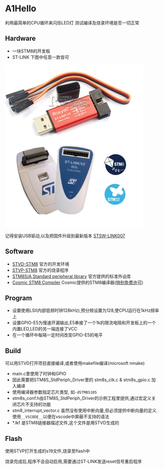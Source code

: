 # A1Hello
利用最简单的CPU循环来闪烁LED灯
测试编译及烧录环境是否一切正常

## Hardware
+ 一块STM8的开发板
+ ST-LINK 下图中任意一款皆可

![st-link](st-link.jpg)

记得安装USB驱动,以及把固件升级到最新版本
[STSW-LINK007](https://www.st.com/en/development-tools/stsw-link007.html)

## Software
+ [STVD-STM8](https://www.st.com/en/development-tools/stvd-stm8.html) 官方的开发环境
+ [STVP-STM8](https://www.st.com/en/development-tools/stvp-stm8.html) 官方的烧录程序
+ [STM8S/A Standard peripheral library](https://www.st.com/en/embedded-software/stsw-stm8069.html) 官方提供的标准外设库
+ [Cosmic STM8 Compiler](https://www.cosmicsoftware.com/stm8.php) Cosmic提供的STM8编译器([特别免费许可](https://www.cosmicsoftware.com/download_stm8_free.php))

## Program
 + 设置使用LSI(内部低频时钟128kHz),预分频设置为128,使CPU运行在1kHz频率上
 + 设置GPIO-E5为慢速开漏输出,E5串接了一个1k的限流电阻和开发板上的一个内置LED,LED的另一端连接了VCC
 + 在一个循环中每隔一定时间改变GPIO-E5的电平

## Build
可以用STVD打开项目直接编译,或者使用makefile编译(microsoft nmake)
+ main.c里使用了时钟和GPIO
+ 因此需要把STM8S_StdPeriph_Driver里的 stm8s_clk.c & stm8s_gpio.c 加入编译
+ 使用编译器参数指定芯片类型, 如`-dSTM8S105`
+ stm8s_conf.h由STM8S_StdPeriph_Driver的示例工程里提供,通过宏定义关闭芯片不支持的功能
+ stm8_interrupt_vector.c 虽然没有使用中断向量,但必须提供中断向量的定义.使用`__VSCODE__`以便在vscode中屏蔽不支持的语法
+ *.lkf 是STM8链接器描述文件,这个文件是用STVD生成的

## Flash
使用STVP打开生成的s19文件,烧录至flash中

烧录完成后,程序不会自动启用,需要通过ST-LINK发送reset信号重启程序